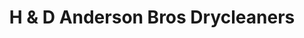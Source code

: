 ---
title: "H & D Anderson Bros Drycleaners"
url: /enmore/h-and-d-anderson-bros-drycleaners/
shop: laundry
---
